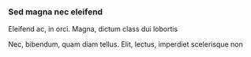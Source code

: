 ### Sed magna nec eleifend

Eleifend ac, in orci. Magna, dictum class dui lobortis

Nec, bibendum, quam diam tellus. Elit, lectus, imperdiet scelerisque non


